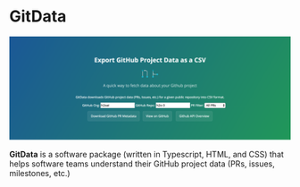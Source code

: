 GitData
=======
![alt text](images/gitdata_image.png)

**GitData** is a software package (written in Typescript, HTML, and CSS) that helps software teams understand their GitHub project data (PRs, issues, milestones, etc.)
